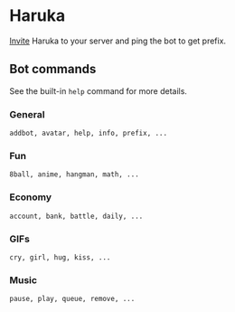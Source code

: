 # Haruka
[Invite](https://discord.com/api/oauth2/authorize?client_id=848178172536946708&permissions=2151018320&scope=bot) Haruka to your server and ping the bot to get prefix.
## Bot commands
See the built-in `help` command for more details.
### General
```
addbot, avatar, help, info, prefix, ...
```
### Fun
```
8ball, anime, hangman, math, ...
```
### Economy
```
account, bank, battle, daily, ...
```
### GIFs
```
cry, girl, hug, kiss, ...
```
### Music
```
pause, play, queue, remove, ...
```

